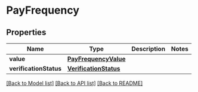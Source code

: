 # PayFrequency

## Properties
Name | Type | Description | Notes
------------ | ------------- | ------------- | -------------
**value** | [**PayFrequencyValue**](PayFrequencyValue.md) |  | 
**verificationStatus** | [**VerificationStatus**](VerificationStatus.md) |  | 

[[Back to Model list]](../README.md#documentation-for-models) [[Back to API list]](../README.md#documentation-for-api-endpoints) [[Back to README]](../README.md)


